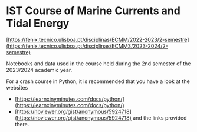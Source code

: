# IST Course of Marine Currents and Tidal Energy 
[https://fenix.tecnico.ulisboa.pt/disciplinas/ECMM/2022-2023/2-semestre](https://fenix.tecnico.ulisboa.pt/disciplinas/ECMM3/2023-2024/2-semestre)

Notebooks and data used in the course held during the 2nd semester of the 2023/2024 academic year.

For a crash course in Python, it is recommended that you have a look at the websites 
  * [https://learnxinyminutes.com/docs/python/](https://learnxinyminutes.com/docs/python/)
  * [https://nbviewer.org/gist/anonymous/5924718](https://nbviewer.org/gist/anonymous/5924718)
and the links provided there.
